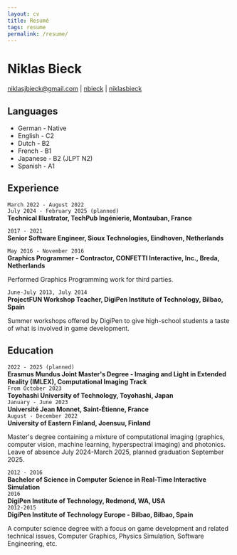 ```yaml
---
layout: cv
title: Resumé
tags: resume
permalink: /resume/
---
```

# Niklas Bieck

<div id="webaddress">
<a href="mailto:niklasjbieck@gmail.com">niklasjbieck@gmail.com</a>
|
<i class="fa fa-github"></i> <a href="http://github.com/nbieck">nbieck</a>
|
<i class="fa fa-linkedin"></i> <a href="https://www.linkedin.com/in/niklasbieck/">niklasbieck</a>
</div>

## Languages

* German - Native
* English - C2
* Dutch - B2
* French - B1
* Japanese - B2 (JLPT N2)
* Spanish - A1

## Experience

`March 2022 - August 2022`  
`July 2024 - February 2025 (planned)`   
__Technical Illustrator, TechPub Ingénierie, Montauban, France__ 

`2017 - 2021`  
__Senior Software Engineer, Sioux Technologies, Eindhoven, Netherlands__

`May 2016 - November 2016`  
__Graphics Programmer - Contractor, CONFETTI Interactive, Inc., Breda, Netherlands__

Performed Graphics Programming work for third parties.

`June-July 2013, July 2014`  
__ProjectFUN Workshop Teacher, DigiPen Institute of Technology, Bilbao, Spain__

Summer workshops offered by DigiPen to give high-school students a taste of what is involved in game development. 

## Education

`2022 - 2025 (planned)`  
__Erasmus Mundus Joint Master's Degree - Imaging and Light in Extended Reality (IMLEX), Computational Imaging Track__    
`From October 2023`   
__Toyohashi University of Technology, Toyohashi, Japan__   
`January - June 2023`   
__Université Jean Monnet, Saint-Étienne, France__    
`August - December 2022`    
__University of Eastern Finland, Joensuu, Finland__

Master's degree containing a mixture of computational imaging (graphics, computer vision, machine learning, hyperspectral imaging) and photonics.
Leave of absence July 2024-March 2025, planned graduation September 2025.

`2012 - 2016`  
__Bachelor of Science in Computer Science in Real-Time Interactive Simulation__  
`2016`  
__DigiPen Institute of Technology, Redmond, WA, USA__  
`2012-2015`  
__DigiPen Institute of Technology Europe - Bilbao, Bilbao, Spain__

A computer science degree with a focus on game development and related technical issues, Computer Graphics, Physics Simulation, Software Engineering, etc.